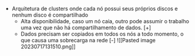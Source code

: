 - Arquitetura de clusters onde cada nó possui seus próprios discos e nenhum disco é compartilhado
	- Alta disponibilidade, caso um nó caia, outro pode assumir o trabalho uma vez que não há compartilhamento de dados. [+]
	- Dados precisam ser copiados em todos os nós a todo momento, o que causa uma sobrecarga na rede [-]
![[Pasted image 20230717131510.png]]